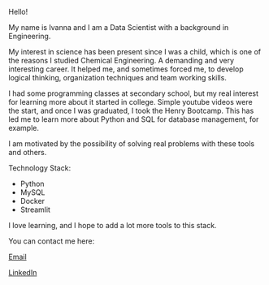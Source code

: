 Hello!

My name is Ivanna and I am a Data Scientist with a background in Engineering. 

My interest in science has been present since I was a child, which is one of the reasons I studied Chemical Engineering. A demanding and very interesting career. It helped me, and sometimes forced me, to develop logical thinking, organization techniques and team working skills. 

I had some programming classes at secondary school, but my real interest for learning more about it started in college. Simple youtube videos were the start, and once I was graduated, I took the Henry Bootcamp. This has led me to learn more about Python and SQL for database management, for example.

I am motivated by the possibility of solving real problems with these tools and others.

Technology Stack:
* Python
* MySQL
* Docker
* Streamlit

I love learning, and I hope to add a lot more tools to this stack.

You can contact me here:

[Email](ivanna.gvdc@gmail.com)

[LinkedIn](https://www.linkedin.com/in/ivannagvdc/)
